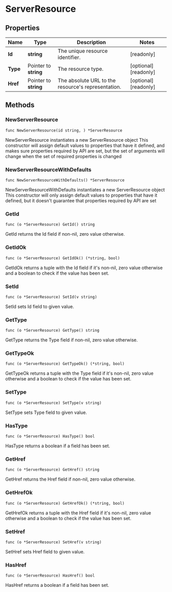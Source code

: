 # ServerResource

## Properties

|Name | Type | Description | Notes|
|------------ | ------------- | ------------- | -------------|
|**Id** | **string** | The unique resource identifier. | [readonly] |
|**Type** | Pointer to **string** | The resource type. | [optional] [readonly] |
|**Href** | Pointer to **string** | The absolute URL to the resource&#39;s representation. | [optional] [readonly] |

## Methods

### NewServerResource

`func NewServerResource(id string, ) *ServerResource`

NewServerResource instantiates a new ServerResource object
This constructor will assign default values to properties that have it defined,
and makes sure properties required by API are set, but the set of arguments
will change when the set of required properties is changed

### NewServerResourceWithDefaults

`func NewServerResourceWithDefaults() *ServerResource`

NewServerResourceWithDefaults instantiates a new ServerResource object
This constructor will only assign default values to properties that have it defined,
but it doesn't guarantee that properties required by API are set

### GetId

`func (o *ServerResource) GetId() string`

GetId returns the Id field if non-nil, zero value otherwise.

### GetIdOk

`func (o *ServerResource) GetIdOk() (*string, bool)`

GetIdOk returns a tuple with the Id field if it's non-nil, zero value otherwise
and a boolean to check if the value has been set.

### SetId

`func (o *ServerResource) SetId(v string)`

SetId sets Id field to given value.


### GetType

`func (o *ServerResource) GetType() string`

GetType returns the Type field if non-nil, zero value otherwise.

### GetTypeOk

`func (o *ServerResource) GetTypeOk() (*string, bool)`

GetTypeOk returns a tuple with the Type field if it's non-nil, zero value otherwise
and a boolean to check if the value has been set.

### SetType

`func (o *ServerResource) SetType(v string)`

SetType sets Type field to given value.

### HasType

`func (o *ServerResource) HasType() bool`

HasType returns a boolean if a field has been set.

### GetHref

`func (o *ServerResource) GetHref() string`

GetHref returns the Href field if non-nil, zero value otherwise.

### GetHrefOk

`func (o *ServerResource) GetHrefOk() (*string, bool)`

GetHrefOk returns a tuple with the Href field if it's non-nil, zero value otherwise
and a boolean to check if the value has been set.

### SetHref

`func (o *ServerResource) SetHref(v string)`

SetHref sets Href field to given value.

### HasHref

`func (o *ServerResource) HasHref() bool`

HasHref returns a boolean if a field has been set.



